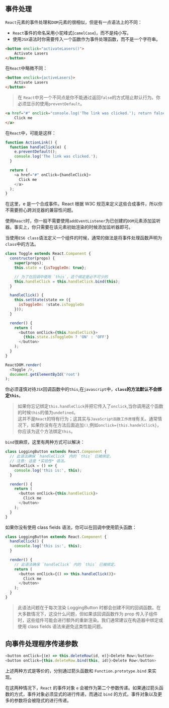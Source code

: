 ## 事件处理  
`React`元素的事件处理和`DOM`元素的很相似，但是有一点语法上的不同：  
+ `React`事件的命名采用小驼峰式(`camelCase`)，而不是纯小写。  
+ 使用`JSX`语法时你需要传入一个函数作为事件处理函数，而不是一个字符串。
```html
<button onclick="activateLasers()">
    Activate Lasers
</button>
```  
在`React`中略微不同： 
```html
<button onclick={activeLasers}>
    Activate Lasers
</button>
```
> 在 `React`中另一个不同点是你不能通过返回`false`的方式阻止默认行为。你必须显示的使用`preventDefault`。   

```html  
<a href="#" onclick="console.log('The link was clicked.'); return false">
    Click me
</a>
```  
在`React`中，可能是这样：  
```javascript
function ActionLink() {
  function handleClick(e) {
    e.preventDefault();
    console.log('The link was clicked.');
  }

  return (
    <a href="#" onClick={handleClick}>
      Click me
    </a>
  );
}
```  
在这里，e 是一个合成事件。React 根据 W3C 规范来定义这些合成事件，所以你不需要担心跨浏览器的兼容性问题。  

使用`React`时，你一般不需要使用`addEventListener`为已创建的`DOM`元素添加监听器。事实上，你只需要在该元素初始渲染的时候添加监听器即可。   

当使用`ES6 class`语法定义一个组件的时候，通常的做法是将事件处理函数声明为`class`中的方法。     

```javascript
class Toggle extends React.Component {
  constructor(props) {
    super(props);
    this.state = {isToggleOn: true};

    // 为了在回调中使用 `this`，这个绑定是必不可少的
    this.handleClick = this.handleClick.bind(this);
  }

  handleClick() {
    this.setState(state => ({
      isToggleOn: !state.isToggleOn
    }));
  }

  render() {
    return (
      <button onClick={this.handleClick}>
        {this.state.isToggleOn ? 'ON' : 'OFF'}
      </button>
    );
  }
}

ReactDOM.render(
  <Toggle />,
  document.getElementById('root')
);
```  
你必须谨慎对待`JSX`回调函数中的`this`,在`javascript`中，**`class`的方法默认不会绑定`this`**。
> 如果你忘记绑定`this.handleClick`并把它传入了`onclick`,当你调用这个函数的时候`this`的值为`undefined`。   
这并不是`React`的特有行为；这其实与`JavaScript函数工作原理`有关。通常情况下，如果你没有在方法后面追加`()`,例如`onclick={this.handelClick}`，你应该为这个方法绑定`this`。  

`bind`很麻烦，这里有两种方式可以解决：  
```javascript
class LoggingButton extends React.Component {
  // 此语法确保 `handleClick` 内的 `this` 已被绑定。
  // 注意: 这是 *实验性* 语法。
  handleClick = () => {
    console.log('this is:', this);
  }

  render() {
    return (
      <button onClick={this.handleClick}>
        Click me
      </button>
    );
  }
}
```  
如果你没有使用 class fields 语法，你可以在回调中使用箭头函数：  
```javascript
class LoggingButton extends React.Component {
  handleClick() {
    console.log('this is:', this);
  }

  render() {
    // 此语法确保 `handleClick` 内的 `this` 已被绑定。
    return (
      <button onClick={() => this.handleClick()}>
        Click me
      </button>
    );
  }
}
```  
> 此语法问题在于每次渲染 LoggingButton 时都会创建不同的回调函数。在大多数情况下，这没什么问题，但如果该回调函数作为 prop 传入子组件时，这些组件可能会进行额外的重新渲染。我们通常建议在构造器中绑定或使用 class fields 语法来避免这类性能问题。  

## 向事件处理程序传递参数   

```javascript
<button onClick={(e) => this.deleteRow(id, e)}>Delete Row</button>
<button onClick={this.deleteRow.bind(this, id)}>Delete Row</button>
```   
上述两种方式是等价的，分别通过箭头函数和 `Function.prototype.bind` 来实现。  

在这两种情况下，`React` 的事件对象 `e` 会被作为第二个参数传递。如果通过箭头函数的方式，事件对象必须显式的进行传递，而通过 `bind` 的方式，事件对象以及更多的参数将会被隐式的进行传递。
